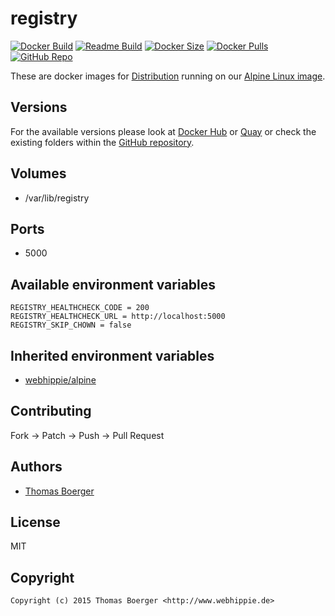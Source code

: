 # registry

[![Docker Build](https://github.com/dockhippie/registry/workflows/docker/badge.svg)](https://github.com/dockhippie/registry/actions?query=workflow%3Adocker) [![Readme Build](https://github.com/dockhippie/registry/workflows/readme/badge.svg)](https://github.com/dockhippie/registry/actions?query=workflow%3Areadme) [![Docker Size](https://img.shields.io/docker/image-size/webhippie/registry/latest)](#) [![Docker Pulls](https://img.shields.io/docker/pulls/webhippie/registry)](https://hub.docker.com/r/webhippie/registry) [![GitHub Repo](https://img.shields.io/badge/github-repo-yellowgreen)](https://github.com/dockhippie/registry)

These are docker images for [Distribution](https://github.com/docker/distribution) running on our [Alpine Linux image](https://github.com/dockhippie/alpine).

## Versions

For the available versions please look at [Docker Hub](https://hub.docker.com/r/webhippie/registry/tags) or [Quay](https://quay.io/repository/webhippie/registry?tab=tags) or check the existing folders within the [GitHub repository](https://github.com/dockhippie/registry).

## Volumes

* /var/lib/registry

## Ports

* 5000

## Available environment variables

```console
REGISTRY_HEALTHCHECK_CODE = 200
REGISTRY_HEALTHCHECK_URL = http://localhost:5000
REGISTRY_SKIP_CHOWN = false
```

## Inherited environment variables

*  [webhippie/alpine](https://github.com/dockhippie/alpine#available-environment-variables)

## Contributing

Fork -> Patch -> Push -> Pull Request

## Authors

*  [Thomas Boerger](https://github.com/tboerger)

## License

MIT

## Copyright

```console
Copyright (c) 2015 Thomas Boerger <http://www.webhippie.de>
```
